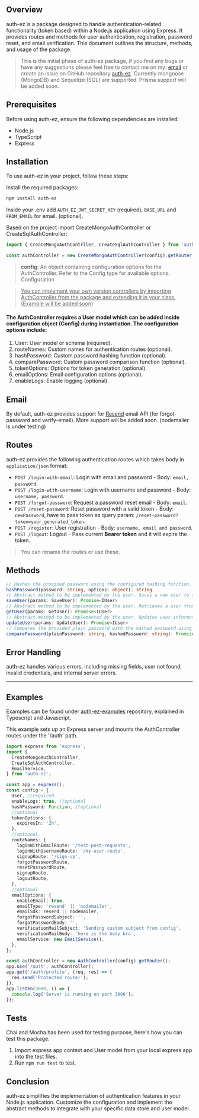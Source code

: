 ## Overview

 auth-ez is a package designed to handle authentication-related functionality (token based) within a Node.js application using Express. It provides routes and methods for user authentication, registration, password reset, and email verification. This document outlines the structure, methods, and usage of the package.

> This is the initial phase of auth-ez package, if you find any bugs or have any suggestions please feel free to contact me on my: [email](mailto:usaid@usaid.dev) or create an issue on GitHub repository [auth-ez](https://www.github.com/usaidpeerzada/auth-ez). Currently mongoose (MongoDB) and Sequelize (SQL) are supported. Prisma support will be added soon.

## Prerequisites

<p>Before using auth-ez, ensure the following dependencies are installed:</p>

- Node.js
- TypeScript
- Express

## Installation

To use auth-ez in your project, follow these steps:

Install the required packages:

```bash
npm install auth-ez
```
Inside your .env add ```AUTH_EZ_JWT_SECRET_KEY``` (required), ```BASE_URL```  and ```FROM_EMAIL``` for email. (optional).

Based on the project import CreateMongoAuthController or CreateSqlAuthController:

```typescript
import { CreateMongoAuthContrller, CreateSqlAuthController } from 'auth-ez';
```

```typescript
const authController = new CreateMongoAuthController(config).getRouter();
```

> **config**: An object containing configuration options for the AuthController. Refer to the Config type for available options.
> Configuration

> <u>You can implement your own version controllers by importing AuthController from the package and extending it in your class.(Example will be added soon)</u>
#### The AuthController requires a User model which can be added inside configuration object (Config) during instantiation. The configuration options include:

1. User: User model or schema (required).
2. routeNames: Custom names for authentication routes (optional).
3. hashPassword: Custom password hashing function (optional).
4. comparePassword: Custom password comparison function (optional).
5. tokenOptions: Options for token generation (optional).
6. emailOptions: Email configuration options (optional).
7. enableLogs: Enable logging (optional).

## Email

By default, auth-ez provides support for [Resend](https://resend.com/) email API (for forgot-password and verify-email). More support will be added soon. (nodemailer is under testing)

## Routes

auth-ez provides the following authentication routes which takes body in `application/json` format:

- `POST /login-with-email`: Login with email and password - Body: `email, password`.
- `POST /login-with-username`: Login with username and password - Body: `username, password`.
- `POST /forgot-password`: Request a password reset email - Body: `email`.
- `POST /reset-password`: Reset password with a valid token - Body: `newPassword`, have to pass token as query param: `/reset-password?token=your_generated_token`.
- `POST /register`: User registration - Body: `username, email and password`.
- `POST /logout`: Logout - Pass current **Bearer token** and it will expire the token.
 > You can rename the routes or use these.

## Methods

```typescript
// Hashes the provided password using the configured hashing function.
hashPassword(password: string, options: object): string
// Abstract method to be implemented by the user. Saves a new user to the data store.
saveUser(params: SaveUser): Promise<IUser>
// Abstract method to be implemented by the user. Retrieves a user from the data store.
getUser(params: GetUser): Promise<IUser>
// Abstract method to be implemented by the user. Updates user information in the data store.
updateUser(params: UpdateUser): Promise<IUser>
// Compares the provided plain password with the hashed password using the configured comparison function.
comparePassword(plainPassword: string, hashedPassword: string): Promise<boolean>

```

## Error Handling

auth-ez handles various errors, including missing fields, user not found, invalid credentials, and internal server errors.

---

## Examples
Examples can be found under [auth-ez-examples](https://www.github.com/usaidpeerzada/auth-ez-examples) repository, explained in Typescript and Javascript.

This example sets up an Express server and mounts the AuthController routes under the '/auth' path.

```typescript
import express from 'express';
import {
  CreateMongoAuthController,
  CreateSqlAuthController,
  EmailService,
} from 'auth-ez';

const app = express();
const config = {
  User, //required
  enableLogs: true, //optional
  hashPassword: Function, //optional
  //optional
  tokenOptions: {
    expiresIn: '2h',
  },
  //optional
  routeNames: {
    loginWithEmailRoute: '/test-post-requests',
    loginWithUsernameRoute: '/my-user-route',
    signupRoute: '/sign-up',
    forgotPasswordRoute,
    resetPasswordRoute,
    signupRoute,
    logoutRoute,
  },
  //optional
  emailOptions: {
    enableEmail: true,
    emailType: 'resend' || 'nodemailer',
    emailSdk: resend || nodemailer,
    forgotPasswordSubject: '',
    forgotPasswordBody: '',
    verificationMailSubject: 'Sending custom subject from config',
    verificationMailBody: `here is the body bro`,
    emailService: new EmailService(),
  },
};

const authController = new AuthController(config).getRouter();
app.use('/auth', authController);
app.get('/auth/profile', (req, res) => {
  res.send('Protected route!');
});
app.listen(3000, () => {
  console.log('Server is running on port 3000');
});
```
## Tests
Chai and Mocha has been used for testing purpose, here's how you can test this package:
1) Import express app context and User model from your local express app into the test files.
2) Run `npm run test` to test.


## Conclusion

auth-ez simplifies the implementation of authentication features in your Node.js application. Customize the configuration and implement the abstract methods to integrate with your specific data store and user model.
